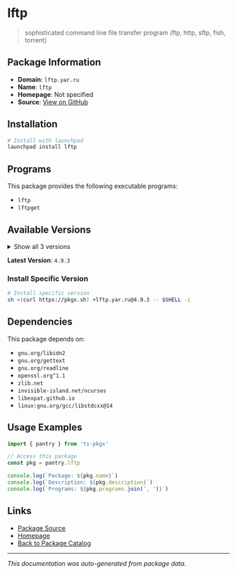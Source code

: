 # lftp

> sophisticated command line file transfer program (ftp, http, sftp, fish, torrent)

## Package Information

- **Domain**: `lftp.yar.ru`
- **Name**: `lftp`
- **Homepage**: Not specified
- **Source**: [View on GitHub](https://github.com/pkgxdev/pantry/tree/main/projects/lftp.yar.ru/package.yml)

## Installation

```bash
# Install with launchpad
launchpad install lftp
```

## Programs

This package provides the following executable programs:

- `lftp`
- `lftpget`

## Available Versions

<details>
<summary>Show all 3 versions</summary>

- `4.9.3`, `4.9.2`, `4.9.1`

</details>

**Latest Version**: `4.9.3`

### Install Specific Version

```bash
# Install specific version
sh <(curl https://pkgx.sh) +lftp.yar.ru@4.9.3 -- $SHELL -i
```

## Dependencies

This package depends on:

- `gnu.org/libidn2`
- `gnu.org/gettext`
- `gnu.org/readline`
- `openssl.org^1.1`
- `zlib.net`
- `invisible-island.net/ncurses`
- `libexpat.github.io`
- `linux:gnu.org/gcc/libstdcxx@14`

## Usage Examples

```typescript
import { pantry } from 'ts-pkgx'

// Access this package
const pkg = pantry.lftp

console.log(`Package: ${pkg.name}`)
console.log(`Description: ${pkg.description}`)
console.log(`Programs: ${pkg.programs.join(', ')}`)
```

## Links

- [Package Source](https://github.com/pkgxdev/pantry/tree/main/projects/lftp.yar.ru/package.yml)
- [Homepage](#)
- [Back to Package Catalog](../package-catalog.md)

---

*This documentation was auto-generated from package data.*
